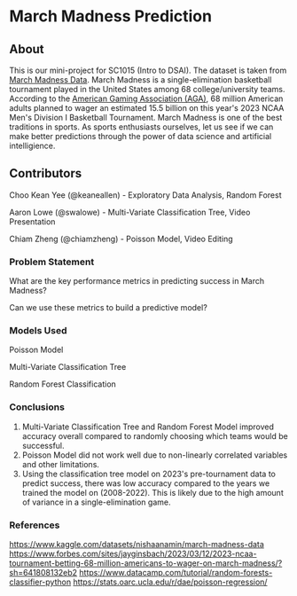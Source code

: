 # March Madness Prediction

## About

This is our mini-project for SC1015 (Intro to DSAI). The dataset is taken from [March Madness Data](https://www.kaggle.com/datasets/nishaanamin/march-madness-data). March Madness is a single-elimination basketball tournament played in the United States among 68 college/university teams. According to the [American Gaming Association (AGA)](https://www.forbes.com/sites/jayginsbach/2023/03/12/2023-ncaa-tournament-betting-68-million-americans-to-wager-on-march-madness/?sh=6ef2aec2eb24), 68 million American adults planned to wager an estimated 15.5 billion on this year's 2023 NCAA Men's Division I Basketball Tournament. March Madness is one of the best traditions in sports. As sports enthusiasts ourselves, let us see if we can make better predictions through the power of data science and artificial intelligience. 

## Contributors

Choo Kean Yee (@keaneallen) - Exploratory Data Analysis, Random Forest 

Aaron Lowe (@swalowe) - Multi-Variate Classification Tree, Video Presentation

Chiam Zheng (@chiamzheng) - Poisson Model, Video Editing

### Problem Statement

What are the key performance metrics in predicting success in March Madness? 

Can we use these metrics to build a predictive model?

### Models Used 

Poisson Model

Multi-Variate Classification Tree

Random Forest Classification

### Conclusions

1) Multi-Variate Classification Tree and Random Forest Model improved accuracy overall compared to randomly choosing which teams would be successful. 
2) Poisson Model did not work well due to non-linearly correlated variables and other limitations. 
3) Using the classification tree model on 2023's pre-tournament data to predict success, there was low accuracy compared to the years we trained the model on (2008-2022). This is likely due to the high amount of variance in a single-elimination game. 

### References 
https://www.kaggle.com/datasets/nishaanamin/march-madness-data
https://www.forbes.com/sites/jayginsbach/2023/03/12/2023-ncaa-tournament-betting-68-million-americans-to-wager-on-march-madness/?sh=641808132eb2
https://www.datacamp.com/tutorial/random-forests-classifier-python
https://stats.oarc.ucla.edu/r/dae/poisson-regression/


